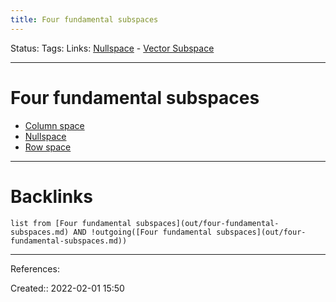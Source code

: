 ```yaml
---
title: Four fundamental subspaces
---
```

Status: 
Tags: 
Links: [Nullspace](out/nullspace.md) - [Vector Subspace](out/vector-subspace.md)
___
# Four fundamental subspaces
- [Column space](out/column-space.md)
- [Nullspace](out/nullspace.md)
- [Row space](out/row-space.md)
___
# Backlinks
```dataview
list from [Four fundamental subspaces](out/four-fundamental-subspaces.md) AND !outgoing([Four fundamental subspaces](out/four-fundamental-subspaces.md))
```
___
References:

Created:: 2022-02-01 15:50
